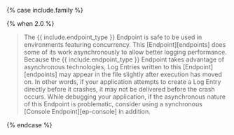 {% case include.family %}

{% when 2.0 %}
> The {{ include.endpoint_type }} Endpoint is safe to be used in environments featuring concurrency. This [Endpoint][endpoints] does some of its work asynchronously to allow better logging performance. Because the {{ include.endpoint_type }} Endpoint takes advantage of asynchronous technologies, Log Entries written to this [Endpoint][endpoints] may appear in the file slightly after execution has moved on. In other words, if your application attempts to create a Log Entry directly before it crashes, it may not be delivered before the crash occurs. While debugging your application, if the asynchronous nature of this Endpoint is problematic, consider using a synchronous [Console Endpoint][ep-console] in addition.

{% endcase %}
